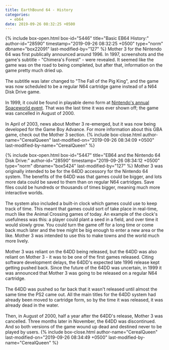 ```yaml
---
title: EarthBound 64 - History
categories:
  - eb64
date: 2019-09-26 08:32:25 +0500
---
```

{% include box-open.html box-id="5446" title="Basic EB64 History:" author-id="28590" timestamp="2019-09-26 08:32:25 +0500" type="norm" dbname="box22091" last-modified-by="127" %}
Mother 3 for the Nintendo 64 was first publically announced around 1996. In 1997, screenshots and the game's subtitle - "Chimera's Forest"  - were revealed. It seemed like the game was on the road to being completed, but after that, information on the game pretty much dried up.
<BR /><BR />
The subtitle was later changed to "The Fall of the Pig King", and the game was now scheduled to be a regular N64 cartridge game instead of a N64 Disk Drive game.
<BR /><BR />
In 1999, it could be found in playable demo form at <A HREF="/eb64/spaceworld">Nintendo's annual Spaceworld event</A>. That was the last time it was ever shown off; the game was cancelled in August of 2000.
<BR /><BR />
In April of 2003, news about Mother 3 re-emerged, but it was now being developed for the Game Boy Advance. For more information about this GBA game, check out the Mother 3 section.
{% include box-close.html author-name="CerealQueen" last-modified-on="2019-09-26 08:34:09 +0500" last-modified-by-name="CerealQueen" %}

{% include box-open.html box-id="5447" title="EB64 and the Nintendo 64 Disk Drive:" author-id="28590" timestamp="2019-09-26 08:34:12 +0500" type="norm" dbname="box5424" last-modified-by="127" %}
Mother 3 was originally intended to be for the 64DD accessory for the Nintendo 64 system. The benefits of the 64DD was that games could be bigger, and lots more data could be saved to them than on regular N64 cartridges. Save files could be hundreds or thousands of times bigger, meaning much more interactive worlds.
<BR /><BR />
The system also included a built-in clock which games could use to keep track of time. This meant that games could sort of take place in real-time, much like the Animal Crossing games of today. An example of the clock's usefulness was this: a player could plant a seed in a field, and over time it would slowly grow. You could turn the game off for a long time or come back much later and the tree might be big enough to enter a new area or the like. Mother 3 was intended to use this to make towns and the world much more lively.
<BR /><BR />
Mother 3 was reliant on the 64DD being released, but the 64DD was also reliant on Mother 3 - it was to be one of the first games released. Citing software development delays, the 64DD's expected late 1996 release kept getting pushed back. Since the future of the 64DD was uncertain, in 1999 it was announced that Mother 3 was going to be released on a regular N64 cartridge.
<BR /><BR />
The 64DD was pushed so far back that it wasn't released until almost the same time the PS2 came out. All the main titles for the 64DD system had already been moved to cartridge form, so by the time it was released, it was already dead in the water.
<BR /><BR />
Then, in August of 2000, half a year after the 64DD's release, Mother 3 was cancelled. Three months later in November, the 64DD was discontinued. And so both versions of the game wound up dead and destined never to be played by users.
{% include box-close.html author-name="CerealQueen" last-modified-on="2019-09-26 08:34:49 +0500" last-modified-by-name="CerealQueen" %}
